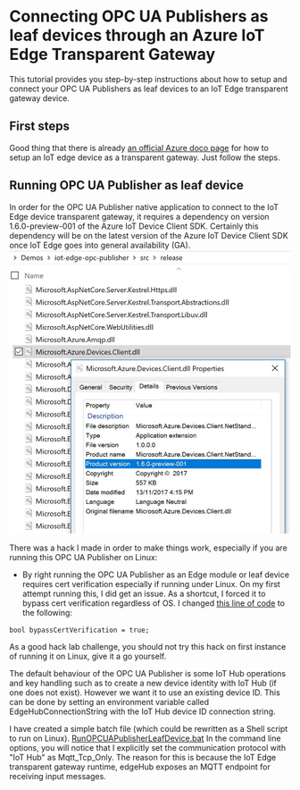 # Connecting OPC UA Publishers as leaf devices through an Azure IoT Edge Transparent Gateway

This tutorial provides you step-by-step instructions about how to setup and connect your OPC UA Publishers as leaf devices to an IoT Edge transparent gateway device.

## First steps

Good thing that there is already [an official Azure doco page](https://docs.microsoft.com/en-us/azure/iot-edge/how-to-create-transparent-gateway) for how to setup an IoT edge device as a transparent gateway. Just follow the steps.

## Running OPC UA Publisher as leaf device

In order for the OPC UA Publisher native application to connect to the IoT Edge device transparent gateway, it requires a dependency on version 1.6.0-preview-001 of the Azure IoT Device Client SDK. Certainly this dependency will be on the latest version of the Azure IoT Device Client SDK once IoT Edge goes into general availability (GA).
![Azure IoT Device Client SDK version](/doc/media/azuresdkversion.JPG?raw=true "SDK version")

There was a hack I made in order to make things work, especially if you are running this OPC UA Publisher on Linux:
* By right running the OPC UA Publisher as an Edge module or leaf device requires cert verification especially if running under Linux. On my first attempt running this, I did get an issue. As a shortcut, I forced it to bypass cert verification regardless of OS. I changed [this line of code](https://github.com/Azure/iot-edge-opc-publisher/blob/master/src/IotHubMessaging.cs#L243) to the following:
```
bool bypassCertVerification = true;
```
As a good hack lab challenge, you should not try this hack on first instance of running it on Linux, give it a go yourself.

The default behaviour of the OPC UA Publisher is some IoT Hub operations and key handling such as to create a new device identity with IoT Hub (if one does not exist). However we want it to use an existing device ID.
This can be done by setting an environment variable called EdgeHubConnectionString with the IoT Hub device ID connection string.

I have created a simple batch file (which could be rewritten as a Shell script to run on Linux). [RunOPCUAPublisherLeafDevice.bat](/script/RunOPCUAPublisherLeafDevice.bat)
In the command line options, you will notice that I explicitly set the communication protocol with "IoT Hub" as Mqtt_Tcp_Only. The reason for this is because the IoT Edge transparent gateway runtime, edgeHub exposes an MQTT endpoint for receiving input messages.
